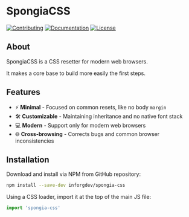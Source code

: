 # SpongiaCSS

<a href="CONTRIBUTING.md"><img src="https://img.shields.io/badge/Contributing-CONTRIBUTING.md-005c99?style=flat&amp;logo=" alt="Contributing"/></a> <a href="https://inforg.dev/spongia-css"><img src="https://img.shields.io/badge/Documentation-website-005c99?style=flat&amp;logo=" alt="Documentation"/></a> <a href="LICENSE.md"><img src="https://img.shields.io/badge/License-LICENSE.md-005c99?style=flat&amp;logo=" alt="License"/></a>

## About

SpongiaCSS is a CSS resetter for modern web browsers.

It makes a core base to build more easily the first steps.

## Features

- ⚡ **Minimal** - Focused on common resets, like no body `margin`
- 🛠️ **Customizable** - Maintaining inheritance and no native font stack
- 💻 **Modern** - Support only for modern web browsers
- 🌐 **Cross-browsing** - Corrects bugs and common browser inconsistencies

## Installation

Download and install via NPM from GitHub repository:

```bash
npm install --save-dev inforgdev/spongia-css
```

Using a CSS loader, import it at the top of the main JS file:

```js
import 'spongia-css'
```